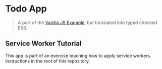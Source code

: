 # Todo App 

> A port of the [Vanilla JS Example](http://todomvc.com/examples/vanillajs/), but translated into typed checked ES6.

## Service Worker Tutorial

This app is part of an exercise teaching how to apply service workers. Instructions in the root of this repository.

